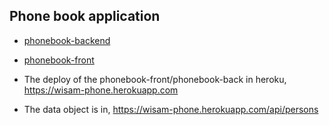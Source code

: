 
## Phone book application


* [phonebook-backend](App/phonebook-backend)

* [phonebook-front](App/phonebook-front)

* The deploy of the phonebook-front/phonebook-back in heroku, https://wisam-phone.herokuapp.com 

* The data object is in, https://wisam-phone.herokuapp.com/api/persons 



